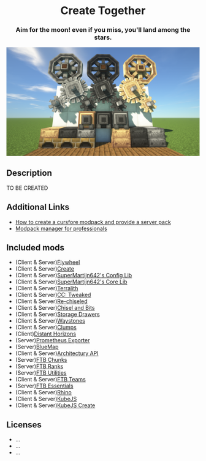 <center>
    <h1>Create Together</h1>
    <h3>Aim for the moon! even if you miss, you'll land among the stars.</h3>
    <img src=".github/assets/pack-banner.png" />
</center>

## Description
TO BE CREATED

## Additional Links
 - [How to create a cursfore modpack and provide a server pack](https://help.akliz.net/docs/make-a-twitch-launcher-modpack-and-server-pack#provide-a-server-pack-on-curse)
 - [Modpack manager for professionals](https://github.sre.pub/froehlichA/pax)


## Included mods
 - (Client & Server)[Flywheel](https://www.curseforge.com/minecraft/mc-mods/flywheel)
 - (Client & Server)[Create](https://www.curseforge.com/minecraft/mc-mods/create)
 - (Client & Server)[SuperMartijn642's Config Lib](https://www.curseforge.com/minecraft/mc-mods/supermartijn642s-config-lib)
 - (Client & Server)[SuperMartijn642's Core Lib](https://www.curseforge.com/minecraft/mc-mods/supermartijn642s-core-lib)
 - (Client & Server)[Terralith](https://www.curseforge.com/minecraft/mc-mods/terralith)
 - (Client & Server)[CC: Tweaked](https://www.curseforge.com/minecraft/mc-mods/cc-tweaked)
 - (Client & Server)[Re-chiseled](https://www.curseforge.com/minecraft/mc-mods/rechiseled)
 - (Client & Server)[Chisel and Bits](https://www.curseforge.com/minecraft/mc-mods/chisels-bits)
 - (Client & Server)[Storage Drawers](https://www.curseforge.com/minecraft/mc-mods/storage-drawers)
 - (Client & Server)[Waystones](https://www.curseforge.com/minecraft/mc-mods/waystones)
 - (Client & Server)[Clumps](https://www.curseforge.com/minecraft/mc-mods/clumps)
 - (Client)[Distant Horizons](https://www.curseforge.com/minecraft/mc-mods/distant-horizons)
 - (Server)[Prometheus Exporter](https://github.com/cpburnz/minecraft-prometheus-exporter)
 - (Server)[BlueMap](https://github.com/BlueMap-Minecraft/BlueMap)
 - (Client & Server)[Architectury API](https://www.curseforge.com/minecraft/mc-mods/architectury-api)
 - (Server)[FTB Chunks](https://www.curseforge.com/minecraft/mc-mods/ftb-chunks-forge)
 - (Server)[FTB Ranks](https://www.curseforge.com/minecraft/mc-mods/ftb-ranks-forge)
 - (Server)[FTB Utilities](https://www.curseforge.com/minecraft/mc-mods/ftb-utilities-forge)
 - (Client & Server)[FTB Teams](https://www.curseforge.com/minecraft/mc-mods/ftb-teams-forge)
 - (Server)[FTB Essentials](https://www.curseforge.com/minecraft/mc-mods/ftb-essentials-forge)
 - (Client & Server)[Rhino](https://www.curseforge.com/minecraft/mc-mods/rhino)
 - (Client & Server)[KubeJS](https://www.curseforge.com/minecraft/mc-mods/kubejs)
 - (Client & Server)[KubeJS Create](https://www.curseforge.com/minecraft/mc-mods/kubejs-create)

 ## Licenses
 - ...
 - ...
 - ...